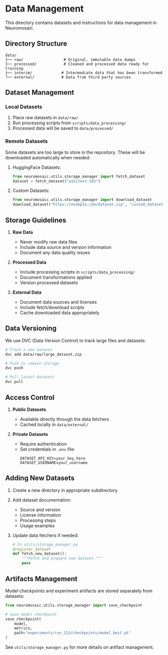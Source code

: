 # Data Management

This directory contains datasets and instructions for data management in Neuromosaic.

## Directory Structure

```
data/
├── raw/                  # Original, immutable data dumps
├── processed/            # Cleaned and processed data ready for training
├── interim/             # Intermediate data that has been transformed
└── external/            # Data from third party sources
```

## Dataset Management

### Local Datasets

1. Place raw datasets in `data/raw/`
2. Run processing scripts from `scripts/data_processing/`
3. Processed data will be saved to `data/processed/`

### Remote Datasets

Some datasets are too large to store in the repository. These will be downloaded automatically when needed:

1. HuggingFace Datasets:

   ```python
   from neuromosaic.utils.storage_manager import fetch_dataset
   dataset = fetch_dataset("wikitext-103")
   ```

2. Custom Datasets:
   ```python
   from neuromosaic.utils.storage_manager import download_dataset
   download_dataset("https://example.com/dataset.zip", "custom_dataset")
   ```

## Storage Guidelines

1. **Raw Data**

   - Never modify raw data files
   - Include data source and version information
   - Document any data quality issues

2. **Processed Data**

   - Include processing scripts in `scripts/data_processing/`
   - Document transformations applied
   - Version processed datasets

3. **External Data**
   - Document data sources and licenses
   - Include fetch/download scripts
   - Cache downloaded data appropriately

## Data Versioning

We use DVC (Data Version Control) to track large files and datasets:

```bash
# Track a new dataset
dvc add data/raw/large_dataset.zip

# Push to remote storage
dvc push

# Pull latest datasets
dvc pull
```

## Access Control

1. **Public Datasets**

   - Available directly through the data fetchers
   - Cached locally in `data/external/`

2. **Private Datasets**
   - Require authentication
   - Set credentials in `.env` file:
     ```
     DATASET_API_KEY=your_key_here
     DATASET_USERNAME=your_username
     ```

## Adding New Datasets

1. Create a new directory in appropriate subdirectory
2. Add dataset documentation:

   - Source and version
   - License information
   - Processing steps
   - Usage examples

3. Update data fetchers if needed:
   ```python
   # In utils/storage_manager.py
   @register_dataset
   def fetch_new_dataset():
       """Fetch and prepare new dataset."""
       pass
   ```

## Artifacts Management

Model checkpoints and experiment artifacts are stored separately from datasets:

```python
from neuromosaic.utils.storage_manager import save_checkpoint

# Save model checkpoint
save_checkpoint(
    model,
    metrics,
    path="experiments/run_123/checkpoints/model_best.pt"
)
```

See `utils/storage_manager.py` for more details on artifact management.
